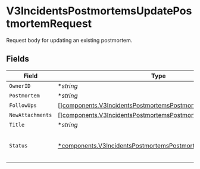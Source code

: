# V3IncidentsPostmortemsUpdatePostmortemRequest

Request body for updating an existing postmortem.


## Fields

| Field                                                                                                                                          | Type                                                                                                                                           | Required                                                                                                                                       | Description                                                                                                                                    |
| ---------------------------------------------------------------------------------------------------------------------------------------------- | ---------------------------------------------------------------------------------------------------------------------------------------------- | ---------------------------------------------------------------------------------------------------------------------------------------------- | ---------------------------------------------------------------------------------------------------------------------------------------------- |
| `OwnerID`                                                                                                                                      | **string*                                                                                                                                      | :heavy_minus_sign:                                                                                                                             | N/A                                                                                                                                            |
| `Postmortem`                                                                                                                                   | **string*                                                                                                                                      | :heavy_minus_sign:                                                                                                                             | N/A                                                                                                                                            |
| `FollowUps`                                                                                                                                    | [][components.V3IncidentsPostmortemsPostmortemFollowUp](../../models/components/v3incidentspostmortemspostmortemfollowup.md)                   | :heavy_minus_sign:                                                                                                                             | N/A                                                                                                                                            |
| `NewAttachments`                                                                                                                               | [][components.V3IncidentsPostmortemsPostmortemAttachmentRequest](../../models/components/v3incidentspostmortemspostmortemattachmentrequest.md) | :heavy_minus_sign:                                                                                                                             | N/A                                                                                                                                            |
| `Title`                                                                                                                                        | **string*                                                                                                                                      | :heavy_minus_sign:                                                                                                                             | N/A                                                                                                                                            |
| `Status`                                                                                                                                       | [*components.V3IncidentsPostmortemsPostmortemStatus](../../models/components/v3incidentspostmortemspostmortemstatus.md)                        | :heavy_minus_sign:                                                                                                                             | Represents the status of a postmortem.                                                                                                         |